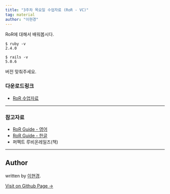 ```yaml
---
title: "3주차 목요일 수업자료 (RoR - VC)"
tag: material
author: "이현경"
---
```


RoR에 대해서 배워봅시다.

```
$ ruby -v
2.4.0

$ rails -v
5.0.6
```

버전 맞춰주세요.

### 다운로드링크

- [RoR 수업자료](https://github.com/likelionkonkuk/w3_material_6th)

---

### 참고자료
- [RoR Guide - 영어](http://guides.rubyonrails.org/)
- [RoR Guide - 한글](http://guides.rorlab.org/)
- 퍼펙트 루비온레일즈(책)

---

## Author

written by [이현경](https://hyunkyung12.github.io).

<a href="https://hyunkyung12.github.io" target="_blank" class="btn btn-black"><i class="fa fa-github fa-lg"></i> Visit on Github Page &rarr;</a>
